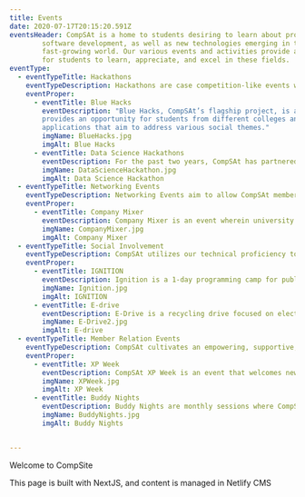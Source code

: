 ```yaml
---
title: Events
date: 2020-07-17T20:15:20.591Z
eventsHeader: CompSAt is a home to students desiring to learn about programming and
        software development, as well as new technologies emerging in this
        fast-growing world. Our various events and activities provide avenues
        for students to learn, appreciate, and excel in these fields.
eventType:
  - eventTypeTitle: Hackathons
    eventTypeDescription: Hackathons are case competition-like events where teams of programmers develop solutions to interesting problems.
    eventProper:
      - eventTitle: Blue Hacks
        eventDescription: "Blue Hacks, CompSAt’s flagship project, is a two-day hackathon that
        provides an opportunity for students from different colleges and universities across Metro Manila to apply their skills to develop
        applications that aim to address various social themes."
        imgName: BlueHacks.jpg
        imgAlt: Blue Hacks
      - eventTitle: Data Science Hackathons
        eventDescription: For the past two years, CompSAt has partnered with SYKES in hosting hackathons where teams tackle real problems through the use of data analysis and machine learning.
        imgName: DataScienceHackathon.jpg
        imgAlt: Data Science Hackathon
  - eventTypeTitle: Networking Events
    eventTypeDescription: Networking Events aim to allow CompSAt member to meet professionals from the industry to help kickstart their careers after college
    eventProper:
      - eventTitle: Company Mixer
        eventDescription: Company Mixer is an event wherein university students from various colleges and universities can network with different companies that specialize in or have departments related to Information Technology.
        imgName: CompanyMixer.jpg
        imgAlt: Company Mixer
  - eventTypeTitle: Social Involvement
    eventTypeDescription: CompSAt utilizes our technical proficiency to address relevant issues in society.
    eventProper:
      - eventTitle: IGNITION
        eventDescription: Ignition is a 1-day programming camp for public high school students. The event aims to ignite their passion for programming and technology. The event is typically split into two sessions&#58; a programming workshop in the morning and a project-building activity in the afternoon.
        imgName: Ignition.jpg
        imgAlt: IGNITION
      - eventTitle: E-drive
        eventDescription: E-Drive is a recycling drive focused on electronic waste (e-waste), wherein Ateneans can place their old, broken, or unused electronics and devices into designated bins all around the Ateneo. CompSAt will then send the e-waste to a recycling company for proper disposal or recycling.
        imgName: E-Drive2.jpg
        imgAlt: E-drive
  - eventTypeTitle: Member Relation Events
    eventTypeDescription: CompSAt cultivates an empowering, supportive, and caring community.
    eventProper:
      - eventTitle: XP Week
        eventDescription: CompSAt XP Week is an event that welcomes new and returning members of the organization. The week starts with the XP General Assembly wherein members are introduced to the organization, and learn what they can expect from CompSAt for the school year. The XP Tambay Week will be held throughout the week and will give members a chance to meet and interact with other members of the organization.
        imgName: XPWeek.jpg
        imgAlt: XP Week
      - eventTitle: Buddy Nights
        eventDescription: Buddy Nights are monthly sessions where CompSAt members come together to interact with each other and participate in various fun-filled activities.
        imgName: BuddyNights.jpg
        imgAlt: Buddy Nights


---
```

Welcome to CompSite

This page is built with NextJS, and content is managed in Netlify CMS